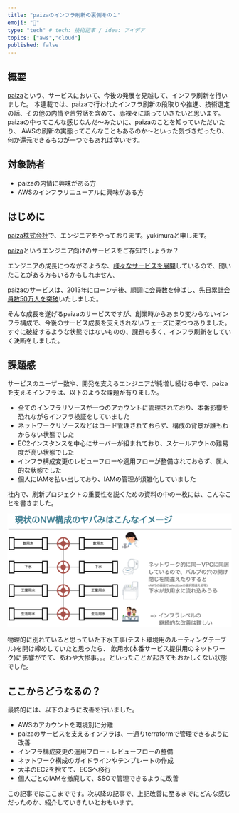 ```yaml
---
title: "paizaのインフラ刷新の裏側その１"
emoji: "👏"
type: "tech" # tech: 技術記事 / idea: アイデア
topics: ["aws","cloud"]
published: false
---
```


## 概要

[paiza](https://paiza.jp)という、サービスにおいて、今後の発展を見越して、インフラ刷新を行いました。
本連載では、paizaで行われたインフラ刷新の段取りや推進、技術選定の話、その他の内情や苦労話を含めて、赤裸々に語っていきたいと思います。
paizaの中ってこんな感じなんだ〜みたいに、paizaのことを知っていただいたり、
AWSの刷新の実態ってこんなこともあるのか〜といった気づきだったり、何か還元できるものが一つでもあれば幸いです。

## 対象読者

- paizaの内情に興味がある方
- AWSのインフラリニューアルに興味がある方

## はじめに

[paiza株式会社](https://www.paiza.co.jp/)で、エンジニアをやっております。yukimuraと申します。

[paiza](https://paiza.jp)というエンジニア向けのサービスをご存知でしょうか？

エンジニアの成長につながるような、[様々なサービスを展開](https://www.paiza.co.jp/service/)しているので、聞いたことがある方もいるかもしれません。

paizaのサービスは、2013年にローンチ後、順調に会員数を伸ばし、先日[累計会員数50万人を突破](https://paiza.jp/pages/users/half-million/)いたしました。

そんな成長を遂げるpaizaのサービスですが、創業時からあまり変わらないインフラ構成で、今後のサービス成長を支えきれないフェーズに来つつありました。
すぐに破綻するような状態ではないものの、課題も多く、インフラ刷新をしていく決断をしました。

## 課題感

サービスのユーザー数や、開発を支えるエンジニアが純増し続ける中で、paizaを支えるインフラは、以下のような課題が有りました。

- 全てのインフラリソースが一つのアカウントに管理されており、本番影響を恐れながらインフラ検証をしていました
- ネットワークリソースなどはコード管理されておらず、構成の背景が誰もわからない状態でした
- EC2インスタンスを中心にサーバーが組まれており、スケールアウトの難易度が高い状態でした
- インフラ構成変更のレビューフローや適用フローが整備されておらず、属人的な状態でした
- 個人にIAMを払い出しており、IAMの管理が煩雑化していました

社内で、刷新プロジェクトの重要性を説くための資料の中の一枚には、こんなことを書きました。

![NW構成のやばみ](/images/yukimura_infra_renewal_1/Image_2023-02-28_22-57-09.png)

物理的に別れていると思っていた下水工事(テスト環境用のルーティングテーブル)を開け締めしていたと思ったら、
飲用水(本番サービス提供用のネットワーク)に影響がでて、あわや大惨事。。。といったことが起きてもおかしくない状態でした。

## ここからどうなるの？

最終的には、以下のように改善を行いました。

- AWSのアカウントを環境別に分離
- paizaのサービスを支えるインフラは、一通りterraformで管理できるように改善
- インフラ構成変更の運用フロー・レビューフローの整備
- ネットワーク構成のガイドラインやテンプレートの作成
- 大半のEC2を捨てて、ECSへ移行
- 個人ごとのIAMを撤廃して、SSOで管理できるように改善

この記事ではここまでです。次以降の記事で、上記改善に至るまでにどんな感じだったのか、紹介していきたいとおもいます。